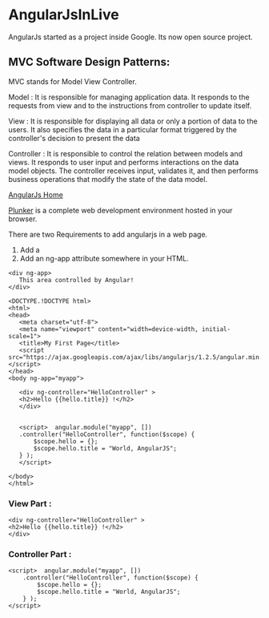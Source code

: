 # AngularJsInLive

AngularJs started as a project inside Google. Its now open source project. 


## MVC Software Design Patterns:
MVC stands for Model View Controller.

Model :  It is responsible for managing application data. It responds to the requests from view and to the instructions from controller to update itself.

View : It is responsible for displaying all data or only a portion of data to the users. It also specifies the data in a particular format triggered by the controller's decision to present the data

Controller : 
It is responsible to control the relation between models and views. It responds to user input and performs interactions on the data model objects. The controller receives input, validates it, and then performs business operations that modify the state of the data model. 


[AngularJs Home](https://angularjs.org/)

[Plunker](https://plnkr.co/) is a complete web development environment hosted in your browser.

There are two Requirements to add angularjs in a web page.

1. Add a <script> tag pointing to angular.js
    <script src="angular.js"></script>
2. Add an ng-app attribute somewhere in your HTML.
 ```
 <div ng-app>
 	This area controlled by Angular!
 </div>
```

 ```
 <DOCTYPE.!DOCTYPE html>
<html>
<head>
    <meta charset="utf-8">
    <meta name="viewport" content="width=device-width, initial-scale=1">
    <title>My First Page</title>
    <script src="https://ajax.googleapis.com/ajax/libs/angularjs/1.2.5/angular.min.js"></script>  
</head>
<body ng-app="myapp">

    <div ng-controller="HelloController" >  
    <h2>Hello {{hello.title}} !</h2>  
    </div>


    <script>  angular.module("myapp", [])  
    .controller("HelloController", function($scope) {  
        $scope.hello = {};  
        $scope.hello.title = "World, AngularJS";  
    } );
    </script>

</body>
</html>
```

### View Part : 
    <div ng-controller="HelloController" >  
    <h2>Hello {{hello.title}} !</h2>  
    </div>

### Controller Part : 

    <script>  angular.module("myapp", [])  
        .controller("HelloController", function($scope) {  
            $scope.hello = {};  
            $scope.hello.title = "World, AngularJS";  
        } );
    </script>


